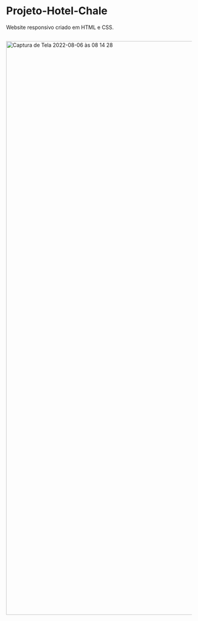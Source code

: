 # Projeto-Hotel-Chale
Website responsivo criado em HTML e CSS.

##
<img width="1552" alt="Captura de Tela 2022-08-06 às 08 14 28" src="https://user-images.githubusercontent.com/104739434/183246550-db3b5eda-965b-4631-bbc9-f80bdfc98509.png">

##


